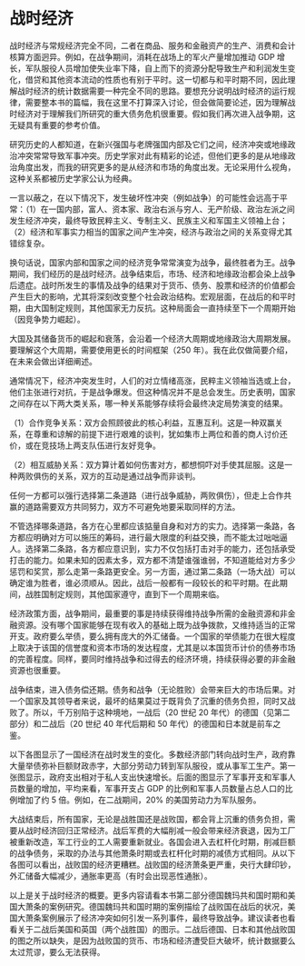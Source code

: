 # 战时经济

战时经济与常规经济完全不同，二者在商品、服务和金融资产的生产、消费和会计核算方面迥异。例如，在战争期间，消耗在战场上的军火产量增加推动 GDP 增长，军队服役人员增加使失业率下降，自上而下的资源分配导致生产和利润发生变化，借贷和其他资本流动的性质也有别于平时。这一切都与和平时期不同，因此理解战时经济的统计数据需要一种完全不同的思路。要想充分说明战时经济的运行规律，需要整本书的篇幅，我在这里不打算深入讨论，但会做简要论述，因为理解战时经济对于理解我们所研究的重大债务危机很重要。假如我们再次进入战争期，这无疑具有重要的参考价值。

研究历史的人都知道，在新兴强国与老牌强国内部及它们之间，经济冲突或地缘政治冲突常常导致军事冲突。历史学家对此有精彩的论述，但他们更多的是从地缘政治角度出发，而我的研究更多的是从经济和市场的角度出发。无论采用什么视角，这种关系都被历史学家公认为经典。

一言以蔽之，在以下情况下，发生破坏性冲突（例如战争）的可能性会远高于平常：（1）在一国内部，富人、资本家、政治右派与穷人、无产阶级、政治左派之间发生经济冲突，最终导致民粹主义、专制主义、民族主义和军国主义领袖上台；（2）经济和军事实力相当的国家之间产生冲突，经济与政治之间的关系变得尤其错综复杂。

换句话说，国家内部和国家之间的经济竞争常常演变为战争，最终胜者为王。战争期间，我们经历的是战时经济。战争结束后，市场、经济和地缘政治都会染上战争后遗症。战时所发生的事情及战争的结果对于货币、债务、股票和经济的价值都会产生巨大的影响，尤其将深刻改变整个社会政治结构。宏观层面，在战后的和平时期，由大国制定规则，其他国家无力反抗。这种局面会一直持续至下一个周期开始（因竞争势力崛起）。

大国及其储备货币的崛起和衰落，会沿着一个经济大周期或地缘政治大周期发展。要理解这个大周期，需要使用更长的时间框架（250 年）。我在此仅做简要介绍，在未来会做出详细阐述。

通常情况下，经济冲突发生时，人们的对立情绪高涨，民粹主义领袖当选或上台，他们主张进行对抗，于是战争爆发。但这种情况并不是总会发生。历史表明，国家之间存在以下两大类关系，哪一种关系能够存续将会最终决定局势演变的结果。

（1）合作竞争关系：双方会照顾彼此的核心利益，互惠互利。这是一种双赢关系，在尊重和谅解的前提下进行艰难的谈判，犹如集市上两位和善的商人讨价还价，或在竞技场上两支队伍进行友好竞争。

（2）相互威胁关系：双方算计着如何伤害对方，都想恫吓对手使其屈服。这是一种两败俱伤的关系，双方的互动是通过战争而非谈判。

任何一方都可以强行选择第二条道路（进行战争威胁，两败俱伤），但走上合作共赢的道路需要双方共同努力，双方不可避免地要采取同样的方法。

不管选择哪条道路，各方在心里都应该掂量自身和对方的实力。选择第一条路，各方都应明确对方可以施压的筹码，进行最大限度的利益交换，而不能太过咄咄逼人。选择第二条路，各方都应意识到，实力不仅包括打击对手的能力，还包括承受打击的能力。如果未知的因素太多，双方都不清楚谁强谁弱，不知道能给对方多少惩罚和奖赏，那么走第一条路更安全。另一方面，通过第二条路（一场大战）可以确定谁为胜者，谁必须顺从。因此，战后一般都有一段较长的和平时期。在此期间，战胜国制定规则，其他国家遵守，直到下一个周期来临。

经济政策方面，战争期间，最重要的事是持续获得维持战争所需的金融资源和非金融资源。没有哪个国家能够在现有收入的基础上既为战争拨款，又维持适当的正常开支。政府要么举债，要么拥有庞大的外汇储备。一个国家的举债能力在很大程度上取决于该国的信誉度和资本市场的发达程度，尤其是以本国货币计价的债券市场的完善程度。同样，要同时维持战争和过得去的经济环境，持续获得必要的非金融资源也很重要。

战争结束，进入债务偿还期。债务和战争（无论胜败）会带来巨大的市场后果。对一个国家及其领导者来说，最坏的结果莫过于既背负了沉重的债务负担，同时又战败了。所以，千万别陷于这种境地，一战后（20 世纪 20 年代）的德国（见第二部分）和二战后（20 世纪 40 年代后期和 50 年代）的德国和日本就是前车之鉴。

以下各图显示了一国经济在战时发生的变化。多数经济部门转向战时生产，政府靠大量举债弥补巨额财政赤字，大部分劳动力转到军队服役，或从事军工生产。第一张图显示，政府支出相对于私人支出快速增长。后面的图显示了军事开支和军事人员数量的增加，平均来看，军事开支占 GDP 的比例和军事人员数量占总人口的比例增加了约 5 倍。例如，在二战期间，20% 的美国劳动力为军队服务。

大战结束后，所有国家，无论是战胜国还是战败国，都会背上沉重的债务负担，需要从战时经济回归正常经济。战后军费的大幅削减一般会带来经济衰退，因为工厂被重新改造，军工行业的工人需要重新就业。各国会进入去杠杆化时期，削减巨额的战争债务，采取的办法与其他萧条时期或去杠杆化时期的减债方式相同。从以下各图可以看出，战败国的经济更糟糕。战败国的经济萧条更严重，央行大肆印钞，外汇储备大幅减少，通胀率更高（有时会出现恶性通胀）。

以上是关于战时经济的概要。更多内容请看本书第二部分德国魏玛共和国时期和美国大萧条的案例研究。德国魏玛共和国时期的案例描绘了战败国在战后的状况，美国大萧条案例展示了经济冲突如何引发一系列事件，最终导致战争。建议读者也看看关于二战后美国和英国（两个战胜国）的图示。二战后德国、日本和其他战败国的图之所以缺失，是因为战败国的货币、市场和经济遭受巨大破坏，统计数据要么太过荒谬，要么无法获得。

